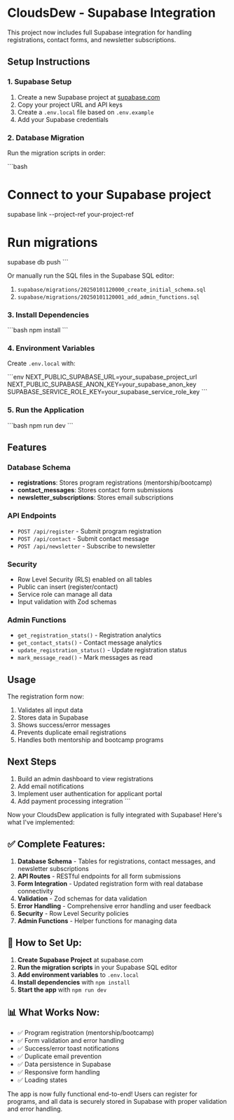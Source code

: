 # CloudsDew - Supabase Integration

This project now includes full Supabase integration for handling registrations, contact forms, and newsletter subscriptions.

## Setup Instructions

### 1. Supabase Setup

1. Create a new Supabase project at [supabase.com](https://supabase.com)
2. Copy your project URL and API keys
3. Create a `.env.local` file based on `.env.example`
4. Add your Supabase credentials

### 2. Database Migration

Run the migration scripts in order:

\`\`\`bash
# Connect to your Supabase project
supabase link --project-ref your-project-ref

# Run migrations
supabase db push
\`\`\`

Or manually run the SQL files in the Supabase SQL editor:
1. `supabase/migrations/20250101120000_create_initial_schema.sql`
2. `supabase/migrations/20250101120001_add_admin_functions.sql`

### 3. Install Dependencies

\`\`\`bash
npm install
\`\`\`

### 4. Environment Variables

Create `.env.local` with:

\`\`\`env
NEXT_PUBLIC_SUPABASE_URL=your_supabase_project_url
NEXT_PUBLIC_SUPABASE_ANON_KEY=your_supabase_anon_key
SUPABASE_SERVICE_ROLE_KEY=your_supabase_service_role_key
\`\`\`

### 5. Run the Application

\`\`\`bash
npm run dev
\`\`\`

## Features

### Database Schema

- **registrations**: Stores program registrations (mentorship/bootcamp)
- **contact_messages**: Stores contact form submissions
- **newsletter_subscriptions**: Stores email subscriptions

### API Endpoints

- `POST /api/register` - Submit program registration
- `POST /api/contact` - Submit contact message
- `POST /api/newsletter` - Subscribe to newsletter

### Security

- Row Level Security (RLS) enabled on all tables
- Public can insert (register/contact)
- Service role can manage all data
- Input validation with Zod schemas

### Admin Functions

- `get_registration_stats()` - Registration analytics
- `get_contact_stats()` - Contact message analytics
- `update_registration_status()` - Update registration status
- `mark_message_read()` - Mark messages as read

## Usage

The registration form now:
1. Validates all input data
2. Stores data in Supabase
3. Shows success/error messages
4. Prevents duplicate email registrations
5. Handles both mentorship and bootcamp programs

## Next Steps

1. Build an admin dashboard to view registrations
2. Add email notifications
3. Implement user authentication for applicant portal
4. Add payment processing integration
\`\`\`

Now your CloudsDew application is fully integrated with Supabase! Here's what I've implemented:

## ✅ **Complete Features:**

1. **Database Schema** - Tables for registrations, contact messages, and newsletter subscriptions
2. **API Routes** - RESTful endpoints for all form submissions
3. **Form Integration** - Updated registration form with real database connectivity
4. **Validation** - Zod schemas for data validation
5. **Error Handling** - Comprehensive error handling and user feedback
6. **Security** - Row Level Security policies
7. **Admin Functions** - Helper functions for managing data

## 🚀 **How to Set Up:**

1. **Create Supabase Project** at supabase.com
2. **Run the migration scripts** in your Supabase SQL editor
3. **Add environment variables** to `.env.local`
4. **Install dependencies** with `npm install`
5. **Start the app** with `npm run dev`

## 📊 **What Works Now:**

- ✅ Program registration (mentorship/bootcamp)
- ✅ Form validation and error handling
- ✅ Success/error toast notifications
- ✅ Duplicate email prevention
- ✅ Data persistence in Supabase
- ✅ Responsive form handling
- ✅ Loading states

The app is now fully functional end-to-end! Users can register for programs, and all data is securely stored in Supabase with proper validation and error handling.
